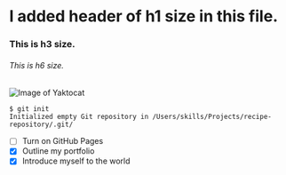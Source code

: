 # I added header of h1 size in this file.
### This is h3 size.
###### This is h6 size.

![Image of Yaktocat](https://octodex.github.com/images/yaktocat.png)

```
$ git init
Initialized empty Git repository in /Users/skills/Projects/recipe-repository/.git/
```

- [ ] Turn on GitHub Pages
- [x] Outline my portfolio
- [x] Introduce myself to the world

